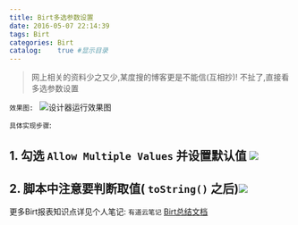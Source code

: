 ```yaml
---
title: Birt多选参数设置
date: 2016-05-07 22:14:39
tags: Birt
categories: Birt
catalog:    true #显示目录
---
```


> 网上相关的资料少之又少,某度搜的博客更是不能信(互相抄)!
> 不扯了,直接看多选参数设置

`效果图: `
![设计器运行效果图](http://ww2.sinaimg.cn/mw690/c05ae6b6gw1f3lpm7o96nj20fh0cdq47.jpg)

`具体实现步骤`:

<!-- more -->

## 1. 勾选 `Allow Multiple Values` 并设置默认值 ![](http://ww3.sinaimg.cn/mw690/c05ae6b6gw1f3lpm89ag6j20qy0n7n5x.jpg)
## 2. 脚本中注意要判断取值( `toString()` 之后)![](http://ww4.sinaimg.cn/mw690/c05ae6b6gw1f3lpm98wkqj213p0j112h.jpg) 

更多Birt报表知识点详见个人笔记: `有道云笔记`
[Birt总结文档](http://t.cn/RqRpUtV11)
